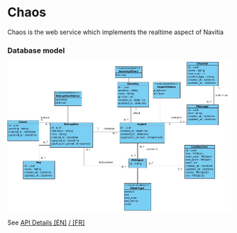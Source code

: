Chaos
======

Chaos is the web service which implements the realtime aspect of Navitia

### Database model

![Database model](Conceptuel.jpg)

See [API Details [EN]](disruptions.md) [ / [FR]](disruptions_fr.md)
